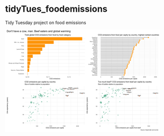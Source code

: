 # tidyTues_foodemissions
Tidy Tuesday project on food emissions

<img src="https://github.com/lhopkins78/tidyTues_foodemissions/blob/master/co2andfood.png?raw=true">
